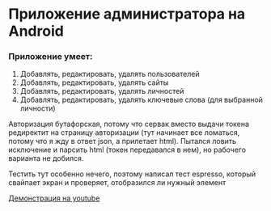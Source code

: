 # Приложение администратора на Android

### Приложение умеет:

1. Добавлять, редактировать, удалять пользователей
2. Добавлять, редактировать, удалять сайты
3. Добавлять, редактировать, удалять личностей
4. Добавлять, редактировать, удалять ключевые слова (для выбранной личности)

Авторизация бутафорская, потому что сервак вместо выдачи токена редиректит на страницу авторизации (тут начинает все ломаться, потому что я жду в ответ json, а прилетает html). Пытался ловить исключение и парсить html (токен передавался в нем), но рабочего варианта не добился.

Тестить тут особенно нечего, поэтому написал тест espresso, который свайпает экран и проверяет, отобразился ли нужный элемент

[Демонстрация на youtube](https://www.youtube.com/watch?v=euOJ4zdkw9o)
